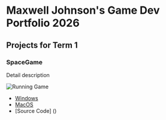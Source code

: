 # Maxwell Johnson's Game Dev Portfolio 2026

## Projects for Term 1

### SpaceGame

Detail description

![Running Game]()

* [Windows]()
* [MacOS]()
* [Source Code] ()
